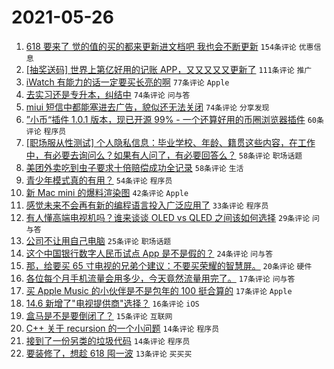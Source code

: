# 2021-05-26

1. [618 要来了 觉的值的买的都来更新进文档吧 我也会不断更新](https://www.v2ex.com/t/779230) `154条评论` `优惠信息`
1. [[抽奖送码] 世界上第亿好用的记账 APP，又又又又又更新了](https://www.v2ex.com/t/779316) `111条评论` `推广`
1. [iWatch 有能力的话一定要买长亮的啊](https://www.v2ex.com/t/779225) `77条评论` `Apple`
1. [去实习还是专升本，纠结中](https://www.v2ex.com/t/779282) `74条评论` `问与答`
1. [miui 短信中都能塞进去广告，貌似还无法关闭](https://www.v2ex.com/t/779241) `74条评论` `分享发现`
1. [”小币“插件 1.0.1 版本，现已开源 99% - 一个还算好用的币圈浏览器插件](https://www.v2ex.com/t/779238) `60条评论` `程序员`
1. [[职场服从性测试] 个人隐私信息：毕业学校、年龄、籍贯这些内容，在工作中，有必要去询问么？如果有人问了，有必要回答么？](https://www.v2ex.com/t/779300) `58条评论` `职场话题`
1. [美团外卖吃到虫子要求十倍赔偿成功全记录](https://www.v2ex.com/t/779233) `58条评论` `生活`
1. [青少年模式真的有用？](https://www.v2ex.com/t/779330) `54条评论` `程序员`
1. [新 Mac mini 的爆料渲染图](https://www.v2ex.com/t/779218) `42条评论` `Apple`
1. [感觉未来不会再有新的编程语言投入广泛应用了](https://www.v2ex.com/t/779322) `33条评论` `程序员`
1. [有人懂高端电视机吗？谁来谈谈 OLED vs QLED 之间该如何选择](https://www.v2ex.com/t/779285) `29条评论` `问与答`
1. [公司不让用自己电脑](https://www.v2ex.com/t/779369) `25条评论` `职场话题`
1. [这个中国银行数字人民币试点 App 是不是假的？](https://www.v2ex.com/t/779336) `24条评论` `问与答`
1. [那，给要买 65 寸电视的兄弟个建议：不要买荣耀的智慧屏。](https://www.v2ex.com/t/779329) `20条评论` `硬件`
1. [各位每个月手机流量会用多少，今天竟然流量用完了。](https://www.v2ex.com/t/779338) `17条评论` `问与答`
1. [买 Apple Music 的小伙伴是不是包年的 100 挺合算的](https://www.v2ex.com/t/779226) `17条评论` `Apple`
1. [14.6 新增了"电视提供商"选择？](https://www.v2ex.com/t/779309) `16条评论` `iOS`
1. [盒马是不是要倒闭了？](https://www.v2ex.com/t/779303) `15条评论` `互联网`
1. [C++ 关于 recursion 的一个小问题](https://www.v2ex.com/t/779348) `14条评论` `程序员`
1. [接到了一份另类的垃圾代码](https://www.v2ex.com/t/779246) `14条评论` `程序员`
1. [要装修了，想趁 618 囤一波](https://www.v2ex.com/t/779261) `13条评论` `买买买`
